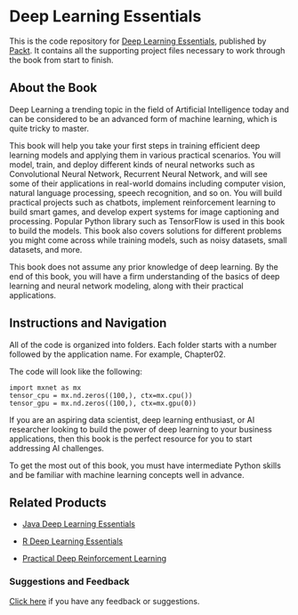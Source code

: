 


# Deep Learning Essentials
This is the code repository for [Deep Learning Essentials](https://www.packtpub.com/big-data-and-business-intelligence/practical-deep-learning?utm_source=github&utm_medium=repository&utm_campaign=9781785880360), published by [Packt](https://www.packtpub.com/?utm_source=github). It contains all the supporting project files necessary to work through the book from start to finish.
## About the Book
Deep Learning a trending topic in the field of Artificial Intelligence today and can be considered to be an advanced form of machine learning, which is quite tricky to master. 

This book will help you take your first steps in training efficient deep learning models and applying them in various practical scenarios. You will model, train, and deploy different kinds of neural networks such as Convolutional Neural Network, Recurrent Neural Network, and will see some of their applications in real-world domains including computer vision, natural language processing, speech recognition, and so on. You will build practical projects such as chatbots, implement reinforcement learning to build smart games, and develop expert systems for image captioning and processing. Popular Python library such as TensorFlow is used in this book to build the models. This book also covers solutions for different problems you might come across while training models, such as noisy datasets, small datasets, and more.

This book does not assume any prior knowledge of deep learning. By the end of this book, you will have a firm understanding of the basics of deep learning and neural network modeling, along with their practical applications.

## Instructions and Navigation
All of the code is organized into folders. Each folder starts with a number followed by the application name. For example, Chapter02.



The code will look like the following:
```
import mxnet as mx
tensor_cpu = mx.nd.zeros((100,), ctx=mx.cpu())
tensor_gpu = mx.nd.zeros((100,), ctx=mx.gpu(0))
```

If you are an aspiring data scientist, deep learning enthusiast, or AI researcher looking to build the power of deep learning to your business applications, then this book is the perfect resource for you to start addressing AI challenges.

To get the most out of this book, you must have intermediate Python skills and be familiar with machine learning concepts well in advance.

## Related Products
* [Java Deep Learning Essentials](https://www.packtpub.com/big-data-and-business-intelligence/java-deep-learning-essentials?utm_source=github&utm_medium=repository&utm_campaign=9781785282195)

* [R Deep Learning Essentials](https://www.packtpub.com/big-data-and-business-intelligence/r-deep-learning-essentials?utm_source=github&utm_medium=repository&utm_campaign=9781785280580)

* [Practical Deep Reinforcement Learning](https://www.packtpub.com/big-data-and-business-intelligence/practical-deep-reinforcement-learning?utm_source=github&utm_medium=repository&utm_campaign=9781788834247)

### Suggestions and Feedback
[Click here](https://docs.google.com/forms/d/e/1FAIpQLSe5qwunkGf6PUvzPirPDtuy1Du5Rlzew23UBp2S-P3wB-GcwQ/viewform) if you have any feedback or suggestions.
